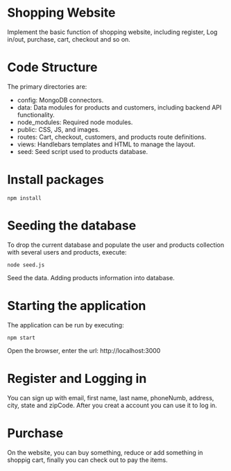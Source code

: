 
# Shopping Website

Implement the basic function of shopping website, including register, Log in/out, purchase, cart, checkout and so on.

# Code Structure
The primary directories are:

- config: MongoDB connectors.
- data: Data modules for products and customers, including backend API functionality.
- node_modules: Required node modules.
- public: CSS, JS, and images.
- routes: Cart, checkout, customers, and products route definitions.
- views: Handlebars templates and HTML to manage the layout.
- seed: Seed script used to products database.


# Install packages

```
npm install
```

# Seeding the database

To drop the current database and populate the user and products collection with
several users and products, execute:

```
node seed.js
```

Seed the data. Adding products information into database.

# Starting the application

The application can be run by executing:

```
npm start
```

Open the browser, enter the url: http://localhost:3000

# Register and Logging in

You can sign up with email, first name, last name, phoneNumb, address, city, 
state and zipCode. After you creat a account you can use it to log in.


# Purchase

On the website, you can buy something, reduce or add something in shoppig cart, 
finally you can check out to pay the items.


